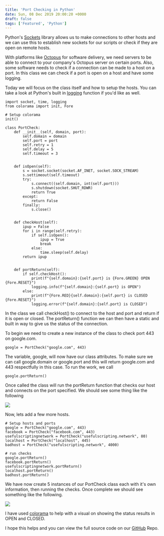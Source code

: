 ```yaml
---
title: 'Port Checking in Python'
date: Sun, 08 Dec 2019 20:00:20 +0000
draft: false
tags: ['Featured', 'Python']
---
```


Python's [Sockets](https://docs.python.org/3/library/socket.html) library allows us to make connections to other hosts and we can use this to establish new sockets for our scripts or check if they are open on remote hosts.

With platforms like [Octopus](https://octopus.com/) for software delivery, we need servers to be able to connect to your company's Octopus server on certain ports. Also, some software needs to check if a connection can be made to a host on a port. In this class we can check if a port is open on a host and have some logging.

Today we will focus on the class itself and how to setup the hosts. You can take a look at Python's built in [logging](https://docs.python.org/3/library/logging.html) function if you'd like as well.

```
import socket, time, logging
from colorama import init, Fore

# Setup colorama
init()

class PortCheck:
    def __init__(self, domain, port):
        self.domain = domain
        self.port = port
        self.retry = 1
        self.delay = 5
        self.timeout = 3


    def isOpen(self):
        s = socket.socket(socket.AF_INET, socket.SOCK_STREAM)
        s.settimeout(self.timeout)
        try:
            s.connect((self.domain, int(self.port)))
            s.shutdown(socket.SHUT_RDWR)
            return True
        except:
            return False
        finally:
            s.close()


    def checkHost(self):
        ipup = False
        for i in range(self.retry):
            if self.isOpen():
                ipup = True
                break
            else:
                time.sleep(self.delay)
        return ipup
    
    
    def portReturn(self):
        if self.checkHost():
            print(f"{self.domain}:{self.port} is {Fore.GREEN} OPEN {Fore.RESET}")
            logging.info(f"{self.domain}:{self.port} is OPEN")
        else:
            print(f"{Fore.RED}{self.domain}:{self.port} is CLOSED {Fore.RESET}")
            logging.error(f"{self.domain}:{self.port} is CLOSED")
```

In the class we call checkHost() to connect to the host and port and return if it is open or closed. The portReturn() function we can then have a static and built in way to give us the status of the connection.

To begin we need to create a new instance of the class to check port 443 on google.com.

```
google = PortCheck("google.com", 443)
```

The variable, google, will now have our class attributes. To make sure we can call google.domain or google.port and this will return google.com and 443 respectfully in this case. To run the work, we call

```
google.portReturn()
```

Once called the class will run the portReturn function that checks our host and connects on the port specified. We should see some thing like the following

![](http://usefulscripting.network/wp-content/uploads/2019/12/image.png)

Now, lets add a few more hosts.

```
# Setup hosts and ports
google = PortCheck("google.com", 443)
facebook = PortCheck("facebook.com", 443)
usefulscriptingnetwork = PortCheck("usefulscripting.network", 80)
localhost = PortCheck("localhost", 445)
badhost = PortCheck("usefulscripting.network", 4000)

# run checks
google.portReturn()
facebook.portReturn()
usefulscriptingnetwork.portReturn()
localhost.portReturn()
badhost.portReturn()
```

We have now create 5 instances of our PortCheck class each with it's own information, then running the checks. Once complete we should see something like the following.

![](http://usefulscripting.network/wp-content/uploads/2019/12/image-1.png)

I have used [colorama](https://pypi.org/project/colorama/) to help with a visual on showing the status results in OPEN and CLOSED.

I hope this helps and you can view the full source code on our [GitHub](https://github.com/Useful-Scripting-Network/Python/blob/master/portcheck.py) Repo.
